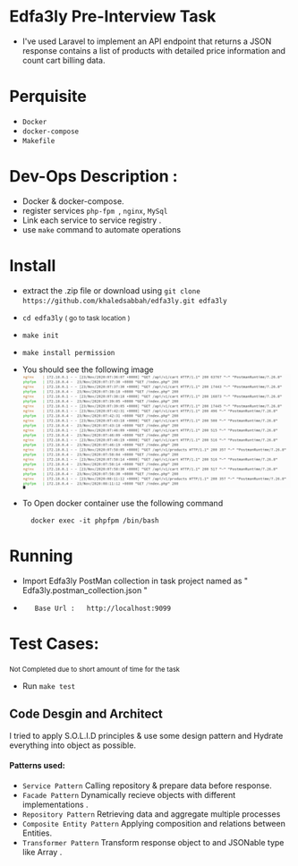 # Edfa3ly Pre-Interview Task
-  I've used Laravel to implement an API endpoint that returns a JSON response contains a list of products with detailed price information and count cart billing data.  

# Perquisite
- `Docker`  
- `docker-compose`
- `Makefile`

# Dev-Ops Description :
- Docker & docker-compose. 
- register services  ``php-fpm ``, ``nginx``, ``MySql``
- Link each service to service registry .
- use ``make`` command to automate operations

# Install
- extract the .zip file or download using `git clone https://github.com/khaledsabbah/edfa3ly.git edfa3ly`
- `cd edfa3ly` <small> ( go to task location )</small>
- `make init`
- `make install permission`
- You should see the following image
![alt text](https://raw.githubusercontent.com/khaledsabbah/edfa3ly/main/images/docker.png)

- To Open docker container use the following command 
    
        docker exec -it phpfpm /bin/bash
        
# Running
- Import Edfa3ly PostMan collection in task project named as " Edfa3ly.postman_collection.json "  
*        Base Url :   http://localhost:9099


# Test Cases: 
<small>Not Completed due to short amount of time for the task</small>
- Run   `make test` 

## Code Desgin and Architect
I tried to apply S.O.L.I.D principles & use some design pattern and Hydrate everything into object as possible.

#### Patterns used:
- ``Service Pattern``  Calling repository & prepare data before response.
- ``Facade Pattern``   Dynamically recieve objects with different implementations .
- ``Repository Pattern``   Retrieving data and aggregate multiple processes
- ``Composite Entity Pattern``  Applying composition and relations between Entities.
- ``Transformer Pattern``  Transform response object to and JSONable type like Array .